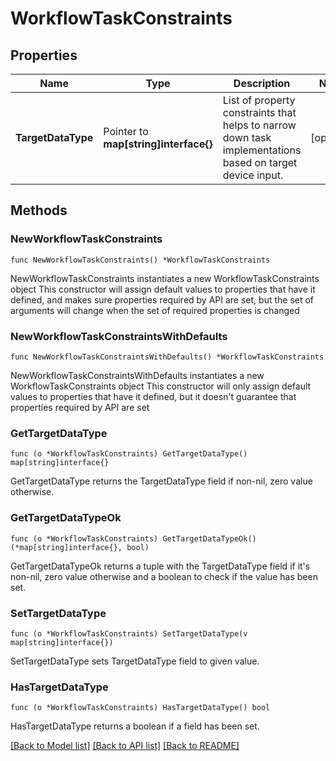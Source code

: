 # WorkflowTaskConstraints

## Properties

Name | Type | Description | Notes
------------ | ------------- | ------------- | -------------
**TargetDataType** | Pointer to **map[string]interface{}** | List of property constraints that helps to narrow down task implementations based on target device input. | [optional] 

## Methods

### NewWorkflowTaskConstraints

`func NewWorkflowTaskConstraints() *WorkflowTaskConstraints`

NewWorkflowTaskConstraints instantiates a new WorkflowTaskConstraints object
This constructor will assign default values to properties that have it defined,
and makes sure properties required by API are set, but the set of arguments
will change when the set of required properties is changed

### NewWorkflowTaskConstraintsWithDefaults

`func NewWorkflowTaskConstraintsWithDefaults() *WorkflowTaskConstraints`

NewWorkflowTaskConstraintsWithDefaults instantiates a new WorkflowTaskConstraints object
This constructor will only assign default values to properties that have it defined,
but it doesn't guarantee that properties required by API are set

### GetTargetDataType

`func (o *WorkflowTaskConstraints) GetTargetDataType() map[string]interface{}`

GetTargetDataType returns the TargetDataType field if non-nil, zero value otherwise.

### GetTargetDataTypeOk

`func (o *WorkflowTaskConstraints) GetTargetDataTypeOk() (*map[string]interface{}, bool)`

GetTargetDataTypeOk returns a tuple with the TargetDataType field if it's non-nil, zero value otherwise
and a boolean to check if the value has been set.

### SetTargetDataType

`func (o *WorkflowTaskConstraints) SetTargetDataType(v map[string]interface{})`

SetTargetDataType sets TargetDataType field to given value.

### HasTargetDataType

`func (o *WorkflowTaskConstraints) HasTargetDataType() bool`

HasTargetDataType returns a boolean if a field has been set.


[[Back to Model list]](../README.md#documentation-for-models) [[Back to API list]](../README.md#documentation-for-api-endpoints) [[Back to README]](../README.md)


